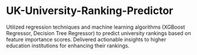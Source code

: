 # UK-University-Ranking-Predictor
Utilized regression techniques and machine learning algorithms (XGBoost Regressor, Decision Tree Regressor) to predict university rankings based on  feature importance scores.  Delivered actionable insights to higher education institutions for enhancing their rankings.

